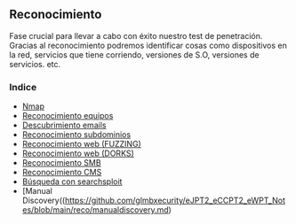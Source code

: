 ## Reconocimiento
Fase crucial para llevar a cabo con éxito nuestro test de penetración. Gracias al reconocimiento podremos identificar cosas como dispositivos en la red, servicios que tiene corriendo, versiones de S.O, versiones de servicios. etc.

### Indice
* [Nmap](https://github.com/glmbxecurity/eJPT2_eCCPT2_eWPT_Notes/blob/main/reco/nmap.md)
* [Reconocimiento equipos](https://github.com/glmbxecurity/eJPT2_eCCPT2_eWPT_Notes/blob/main/reco/recoeq.md)
* [Descubrimiento emails](https://github.com/glmbxecurity/eJPT2_eCCPT2_eWPT_Notes/blob/main/reco/recoem.md)
* [Reconocimiento subdominios](https://github.com/glmbxecurity/eJPT2_eCCPT2_eWPT_Notes/blob/main/reco/recosub.md)
* [Reconocimiento web (FUZZING)](https://github.com/glmbxecurity/eJPT2_eCCPT2_eWPT_Notes/blob/main/reco/recoweb.md)
* [Reconocimiento web (DORKS)](https://github.com/glmbxecurity/eJPT2_eCCPT2_eWPT_Notes/blob/main/reco/recodorks.md)
* [Reconocimiento SMB](https://github.com/glmbxecurity/eJPT2_eCCPT2_eWPT_Notes/blob/main/reco/recosmb.md)
* [Reconocimiento CMS](https://github.com/glmbxecurity/eJPT2_eCCPT2_eWPT_Notes/blob/main/reco/recocms.md)
* [Búsqueda con searchsploit](https://github.com/glmbxecurity/eJPT2_eCCPT2_eWPT_Notes/blob/main/reco/searchsploit.md)
* [Manual Discovery((https://github.com/glmbxecurity/eJPT2_eCCPT2_eWPT_Notes/blob/main/reco/manualdiscovery.md)
